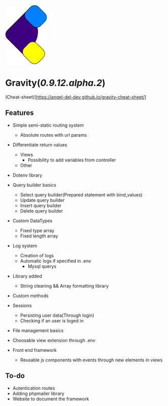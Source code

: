 ![Gravity logo](public/img/logo.png)
# Gravity(*0.9.12.alpha.2*)

(Cheat-sheet)[https://angel-del-dev.github.io/gravity-cheat-sheet/]

## Features
* Simple semi-static routing system
    * Absolute routes with url params
* Differentiate return values
    * Views
        * Possibility to add variables from controller
    * Other
* Dotenv library
* Query builder basics
    * Select query builder(Prepared statement with bind_values)
    * Update query builder
    * Insert query builder
    * Delete query builder
* Custom DataTypes
   * Fixed type array
   * Fixed length array
* Log system
   * Creation of logs
   * Automatic logs if specified in .env
      *  Mysql querys
* Library added
    * String cleaning && Array formatting library
* Custom methods
* Sessions
    * Persisting user data(Through login)
    * Checking if an user is loged in
* File management basics
* Choosable view extension through .env

* Front end framework
    * Reusable js components with events through new elements in views

## To-do
* Autentication routes
* Adding phpmailer library
* Website to document the framework
